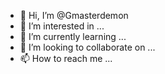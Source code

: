 - 👋 Hi, I’m @Gmasterdemon
- 👀 I’m interested in ...
- 🌱 I’m currently learning ...
- 💞️ I’m looking to collaborate on ...
- 📫 How to reach me ...

<!---
Gmasterdemon/Gmasterdemon is a ✨ special ✨ repository because its `README.md` (this file) appears on your GitHub profile.
You can click the Preview link to take a look at your changes.
--->
